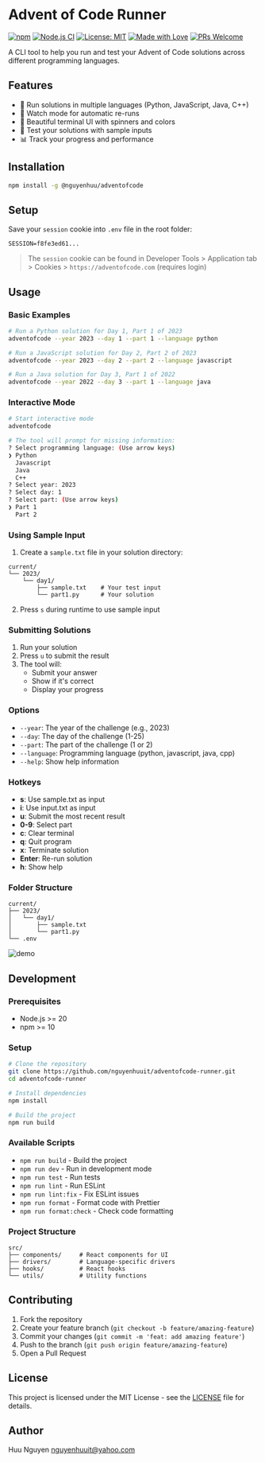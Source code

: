 # Advent of Code Runner

[![npm](https://img.shields.io/npm/v/@nguyenhuu/adventofcode?color=lightgreen&label=npm&logo=npm&style=flat)](https://www.npmjs.com/package/@nguyenhuu/adventofcode)
[![Node.js CI](https://github.com/nguyenhuuit/adventofcode-runner/actions/workflows/test.yml/badge.svg)](https://github.com/nguyenhuuit/adventofcode-runner/actions/workflows/test.yml)
[![License: MIT](https://img.shields.io/badge/License-MIT-blue.svg)](https://opensource.org/licenses/MIT)
[![Made with Love](https://img.shields.io/badge/Made%20with-❤️-red.svg)](https://github.com/nguyenhuuit/adventofcode-runner)
[![PRs Welcome](https://img.shields.io/badge/PRs-Welcome!-6f42c1?style=flat&logo=github&logoColor=white)](https://github.com/nguyenhuuit/adventofcode-runner/pulls)

A CLI tool to help you run and test your Advent of Code solutions across different programming languages.

## Features

- 🚀 Run solutions in multiple languages (Python, JavaScript, Java, C++)
- 🔄 Watch mode for automatic re-runs
- 🎨 Beautiful terminal UI with spinners and colors
- 🧪 Test your solutions with sample inputs
- 📊 Track your progress and performance

## Installation

```bash
npm install -g @nguyenhuu/adventofcode
```

## Setup

Save your `session` cookie into `.env` file in the root folder:
```
SESSION=f8fe3ed61...
```

> The `session` cookie can be found in Developer Tools > Application tab > Cookies > `https://adventofcode.com` (requires login)

## Usage

### Basic Examples

```bash
# Run a Python solution for Day 1, Part 1 of 2023
adventofcode --year 2023 --day 1 --part 1 --language python

# Run a JavaScript solution for Day 2, Part 2 of 2023
adventofcode --year 2023 --day 2 --part 2 --language javascript

# Run a Java solution for Day 3, Part 1 of 2022
adventofcode --year 2022 --day 3 --part 1 --language java
```

### Interactive Mode

```bash
# Start interactive mode
adventofcode

# The tool will prompt for missing information:
? Select programming language: (Use arrow keys)
❯ Python 
  Javascript 
  Java 
  C++ 
? Select year: 2023
? Select day: 1
? Select part: (Use arrow keys)
❯ Part 1 
  Part 2 
```

### Using Sample Input

1. Create a `sample.txt` file in your solution directory:
```
current/
└── 2023/
    └── day1/
        ├── sample.txt    # Your test input
        └── part1.py      # Your solution
```

2. Press `s` during runtime to use sample input

### Submitting Solutions

1. Run your solution
2. Press `u` to submit the result
3. The tool will:
   - Submit your answer
   - Show if it's correct
   - Display your progress

### Options

- `--year`: The year of the challenge (e.g., 2023)
- `--day`: The day of the challenge (1-25)
- `--part`: The part of the challenge (1 or 2)
- `--language`: Programming language (python, javascript, java, cpp)
- `--help`: Show help information

### Hotkeys

- **s**: Use sample.txt as input
- **i**: Use input.txt as input
- **u**: Submit the most recent result
- **0-9**: Select part
- **c**: Clear terminal
- **q**: Quit program
- **x**: Terminate solution
- **Enter**: Re-run solution
- **h**: Show help

### Folder Structure

```
current/
├── 2023/
│   └── day1/
│       ├── sample.txt
│       └── part1.py
└── .env
```

![demo](https://cdn.huu.app/images/adventofcode-runner.png)

## Development

### Prerequisites

- Node.js >= 20
- npm >= 10

### Setup

```bash
# Clone the repository
git clone https://github.com/nguyenhuuit/adventofcode-runner.git
cd adventofcode-runner

# Install dependencies
npm install

# Build the project
npm run build
```

### Available Scripts

- `npm run build` - Build the project
- `npm run dev` - Run in development mode
- `npm run test` - Run tests
- `npm run lint` - Run ESLint
- `npm run lint:fix` - Fix ESLint issues
- `npm run format` - Format code with Prettier
- `npm run format:check` - Check code formatting

### Project Structure

```
src/
├── components/     # React components for UI
├── drivers/        # Language-specific drivers
├── hooks/          # React hooks
└── utils/          # Utility functions
```

## Contributing

1. Fork the repository
2. Create your feature branch (`git checkout -b feature/amazing-feature`)
3. Commit your changes (`git commit -m 'feat: add amazing feature'`)
4. Push to the branch (`git push origin feature/amazing-feature`)
5. Open a Pull Request

## License

This project is licensed under the MIT License - see the [LICENSE](LICENSE) file for details.

## Author

Huu Nguyen <nguyenhuuit@yahoo.com>
